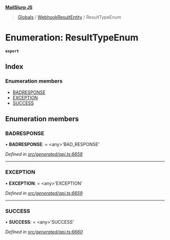 **[MailSlurp JS](../README.md)**

> [Globals](../README.md) / [WebhookResultEntity](../modules/webhookresultentity.md) / ResultTypeEnum

# Enumeration: ResultTypeEnum

**`export`** 

## Index

### Enumeration members

* [BADRESPONSE](webhookresultentity.resulttypeenum.md#badresponse)
* [EXCEPTION](webhookresultentity.resulttypeenum.md#exception)
* [SUCCESS](webhookresultentity.resulttypeenum.md#success)

## Enumeration members

### BADRESPONSE

•  **BADRESPONSE**:  = \<any>'BAD\_RESPONSE'

*Defined in [src/generated/api.ts:6658](https://github.com/mailslurp/mailslurp-client/blob/c5e5f20/src/generated/api.ts#L6658)*

___

### EXCEPTION

•  **EXCEPTION**:  = \<any>'EXCEPTION'

*Defined in [src/generated/api.ts:6659](https://github.com/mailslurp/mailslurp-client/blob/c5e5f20/src/generated/api.ts#L6659)*

___

### SUCCESS

•  **SUCCESS**:  = \<any>'SUCCESS'

*Defined in [src/generated/api.ts:6660](https://github.com/mailslurp/mailslurp-client/blob/c5e5f20/src/generated/api.ts#L6660)*
